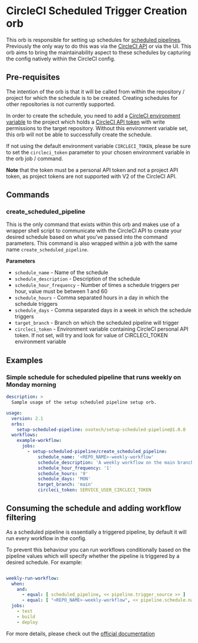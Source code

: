 # CircleCI Scheduled Trigger Creation orb

This orb is responsible for setting up schedules for [scheduled pipelines](https://circleci.com/docs/2.0/scheduled-pipelines/#get-started). Previously the only way to do this was via the [CircleCI API](https://circleci.com/docs/api/v2/) or via the UI. 
This orb aims to bring the maintainability aspect to these schedules by capturing the config natively within the CircleCI config.

## Pre-requisites

The intention of the orb is that it will be called from within the repository / project for which the schedule is to be created. Creating schedules for other repositories is not currently supported.

In order to create the schedule, you need to add a [CircleCI environment variable](https://circleci.com/docs/2.0/env-vars/) to the project which holds a [CircleCI API token](https://circleci.com/docs/2.0/managing-api-tokens/#creating-a-personal-api-token) with write permissions to the target repository. Without this environment variable set, this orb will not be able to successfully create the schedule.

If not using the default environment variable `CIRCLECI_TOKEN`, please be sure to set the `circleci_token` parameter to your chosen environment variable in the orb job / command.

**Note** that the token must be a personal API token and not a project API token, as project tokens are not supported with V2 of the CircleCI API.

## Commands
### create_scheduled_pipeline

This is the only command that exists within this orb and makes use of a wrapper shell script to communicate with the CircleCI API to create your desired schedule based on what you've passed into the command parameters. This command is also wrapped within a job with the same name `create_scheduled_pipeline`.

**Parameters**
- `schedule_name` - Name of the schedule
- `schedule_description` - Description of the schedule
- `schedule_hour_frequency` - Number of times a schedule triggers per hour, value must be between 1 and 60
- `schedule_hours` - Comma separated hours in a day in which the schedule triggers
- `schedule_days` - Comma separated days in a week in which the schedule triggers
- `target_branch` - Branch on which the scheduled pipeline will trigger
- `circleci_token` - Environment variable containing CircleCI personal API token. If not set, will try and look for value of CIRCLECI_TOKEN environment variable

## Examples

### Simple schedule for scheduled pipeline that runs weekly on Monday morning
```yaml
description: >
  Sample usage of the setup scheduled pipeline setup orb.

usage:
  version: 2.1
  orbs:
    setup-scheduled-pipeline: ovotech/setup-scheduled-pipeline@1.0.0
  workflows:
    example-workflow:
      jobs:
        - setup-scheduled-pipeline/create_scheduled_pipeline:
            schedule_name: '<REPO_NAME>-weekly-workflow'
            schedule_description: 'A weekly workflow on the main branch that executes once at 9 am every Monday'
            schedule_hour_frequency: '1'
            schedule_hours: '9'
            schedule_days: 'MON'
            target_branch: 'main'
            circleci_token: SERVICE_USER_CIRCLECI_TOKEN
```

## Consuming the schedule and adding workflow filtering

As a scheduled pipeline is essentially a triggered pipeline, by default it will run every workflow in the config.

To prevent this behaviour you can run workflows conditionally based on the pipeline values which will specify whether the pipeline is triggered by a desired schedule. For example:
```yaml

weekly-run-workflow:
  when:
    and:
      - equal: [ scheduled_pipeline, << pipeline.trigger_source >> ]
      - equal: [ "<REPO_NAME>-weekly-workflow", << pipeline.schedule.name >> ]
  jobs:
    - test
    - build
    - deploy
```

For more details, please check out the [official documentation](https://circleci.com/docs/2.0/scheduled-pipelines/#workflows-filtering)